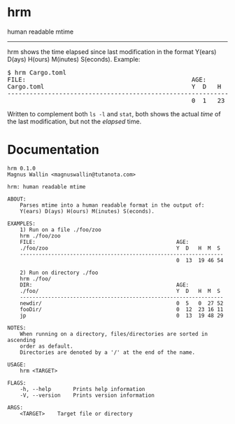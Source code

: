 # hrm
human readable mtime

---

hrm shows the time elapsed since last modification in the format Y(ears) D(ays) H(ours) M(inutes) S(econds). Example:
<pre>
$ hrm Cargo.toml 
FILE:                                             AGE:
Cargo.toml                                        Y  D   H  M  S  
-----------------------------------------------------------------
                                                  0  1   23 16 56 
</pre>
Written to complement both `ls -l` and `stat`, both shows the actual _time_ of the last modification, but not the _elapsed_ time.

# Documentation

```
hrm 0.1.0
Magnus Wallin <magnuswallin@tutanota.com>

hrm: human readable mtime

ABOUT:
    Parses mtime into a human readable format in the output of:
    Y(ears) D(ays) H(ours) M(inutes) S(econds).

EXAMPLES:
    1) Run on a file ./foo/zoo
    hrm ./foo/zoo
    FILE:                                             AGE:
    ./foo/zoo                                         Y  D   H  M  S  
    -----------------------------------------------------------------
                                                      0  13  19 46 54 
    
    2) Run on directory ./foo
    hrm ./foo/
    DIR:                                              AGE:
    ./foo/                                            Y  D   H  M  S  
    -----------------------------------------------------------------
    newdir/                                           0  5   0  27 52 
    fooDir/                                           0  12  23 16 11 
    jp                                                0  13  19 48 29
    
NOTES:
    When running on a directory, files/directories are sorted in ascending 
    order as default.
    Directories are denoted by a '/' at the end of the name.

USAGE:
    hrm <TARGET>

FLAGS:
    -h, --help       Prints help information
    -V, --version    Prints version information

ARGS:
    <TARGET>    Target file or directory
```
